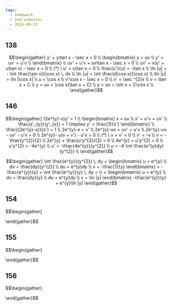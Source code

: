 ```yaml
---
tags:
  - homework
  - 2nd-semester
  - 2024-09-21
---
```


## 138

$$\begin{gather}
y' + y\tan x - \sec x = 0 \\
\begin{bmatrix}
y = uv \\
y' = uv' + u'v \\
\end{bmatrix} \\
uv' + u'v + uv\tan x - \sec x = 0 \\
uv' + v(u' + u\tan x) - \sec x = 0 \\
(*) \ u' + u\tan x = 0 \\
\frac{u'}{u} = -\tan x \\
\ln |u| = - \int \frac{\sin x}{\cos x} \, dx \\
\ln |u| = \int \frac{d\cos x}{\cos x} \\
\ln |u| = \ln |\cos x| \\
u = \cos x \\
v'\cos x - \sec x = 0 \\
v' = \sec ^{2}x \\
v = \tan x + C \\
y = uv = \cos x(\tan x + C) \\
y = uv = \sin x + C\cos x \\ 
\end{gather}$$

## 146

$$\begin{gather}
(2e^{y}-x)y' = 1 \\
\begin{bmatrix}
x = uv \\
x' = u'v + uv' \\
\frac{x'_{y}}{y'_{x}} = 1 \implies y' = \frac{1}{x'}
\end{bmatrix} \\
\frac{(2e^{y}-x)}{x'} = 1 \\
2e^{y}-x = x' \\
2e^{y}-uv = uv' + u'v \\
2e^{y}-uv - uv' - u'v = 0 \\
2e^{y}- u(v + v') - u'v = 0 \\
(*) \ v + v' = 0 \\
v' = -v \\
v = -\frac{y^{2}}{2} \\
2e^{y} + \frac{u'y^{2}}{2} = 0 \\
4e^{y} + u'y^{2} = 0 \\
u'y^{2} = -4e^{y} \\
u' = -\frac{4e^{y}}{y^{2}} \\
u = -4 \int  \frac{e^{y}dy}{y^{2}} \\
\end{gather}$$

$$\begin{gather}
\int \frac{e^{y}}{y^{2}} \, dy = \begin{bmatrix}
u = e^{y} \\
dv = \frac{dy}{y^{2}} \\
du = e^{y}dy \\
v = -\frac{1}{y}
\end{bmatrix} = -\frac{e^{y}}{y} + \int \frac{e^{y}}{y} \, dy  = \\
= \begin{bmatrix}
u = e^{y} \\
dv = \frac{dy}{y}  \\
du = e^{y}dy \\
v = \ln |y|
\end{bmatrix} -\frac{e^{y}}{y} + e^{y}\ln |y|
\end{gather}$$

## 154

$$\begin{gather}

\end{gather}$$

## 155

$$\begin{gather}

\end{gather}$$

## 156

$$\begin{gather}

\end{gather}$$